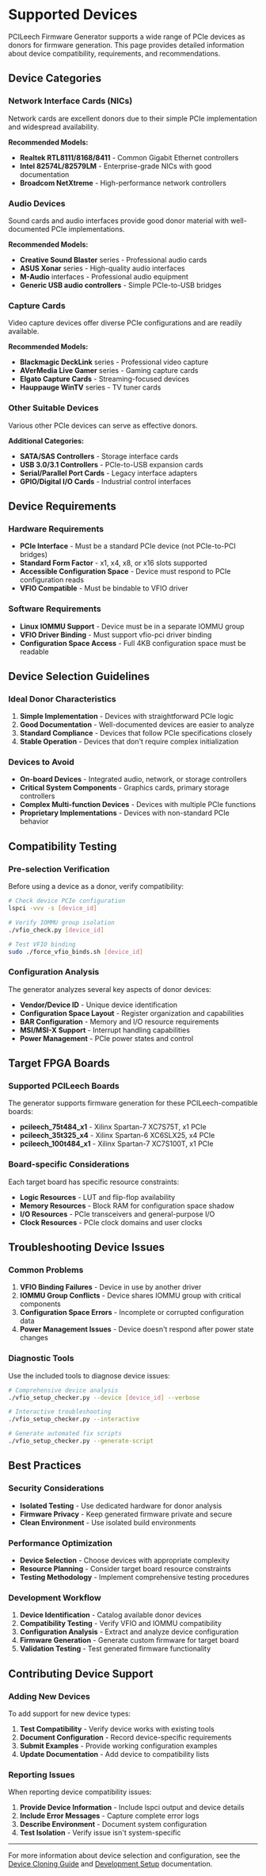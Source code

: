# Supported Devices

PCILeech Firmware Generator supports a wide range of PCIe devices as donors for firmware generation. This page provides detailed information about device compatibility, requirements, and recommendations.

## Device Categories

### Network Interface Cards (NICs)

Network cards are excellent donors due to their simple PCIe implementation and widespread availability.

**Recommended Models:**

- **Realtek RTL8111/8168/8411** - Common Gigabit Ethernet controllers
- **Intel 82574L/82579LM** - Enterprise-grade NICs with good documentation
- **Broadcom NetXtreme** - High-performance network controllers

### Audio Devices

Sound cards and audio interfaces provide good donor material with well-documented PCIe implementations.

**Recommended Models:**

- **Creative Sound Blaster** series - Professional audio cards
- **ASUS Xonar** series - High-quality audio interfaces
- **M-Audio** interfaces - Professional audio equipment
- **Generic USB audio controllers** - Simple PCIe-to-USB bridges

### Capture Cards

Video capture devices offer diverse PCIe configurations and are readily available.

**Recommended Models:**

- **Blackmagic DeckLink** series - Professional video capture
- **AVerMedia Live Gamer** series - Gaming capture cards
- **Elgato Capture Cards** - Streaming-focused devices
- **Hauppauge WinTV** series - TV tuner cards

### Other Suitable Devices

Various other PCIe devices can serve as effective donors.

**Additional Categories:**

- **SATA/SAS Controllers** - Storage interface cards
- **USB 3.0/3.1 Controllers** - PCIe-to-USB expansion cards
- **Serial/Parallel Port Cards** - Legacy interface adapters
- **GPIO/Digital I/O Cards** - Industrial control interfaces

## Device Requirements

### Hardware Requirements

- **PCIe Interface** - Must be a standard PCIe device (not PCIe-to-PCI bridges)
- **Standard Form Factor** - x1, x4, x8, or x16 slots supported
- **Accessible Configuration Space** - Device must respond to PCIe configuration reads
- **VFIO Compatible** - Must be bindable to VFIO driver

### Software Requirements

- **Linux IOMMU Support** - Device must be in a separate IOMMU group
- **VFIO Driver Binding** - Must support vfio-pci driver binding
- **Configuration Space Access** - Full 4KB configuration space must be readable

## Device Selection Guidelines

### Ideal Donor Characteristics

1. **Simple Implementation** - Devices with straightforward PCIe logic
2. **Good Documentation** - Well-documented devices are easier to analyze
3. **Standard Compliance** - Devices that follow PCIe specifications closely
4. **Stable Operation** - Devices that don't require complex initialization

### Devices to Avoid

- **On-board Devices** - Integrated audio, network, or storage controllers
- **Critical System Components** - Graphics cards, primary storage controllers
- **Complex Multi-function Devices** - Devices with multiple PCIe functions
- **Proprietary Implementations** - Devices with non-standard PCIe behavior

## Compatibility Testing

### Pre-selection Verification

Before using a device as a donor, verify compatibility:

```bash
# Check device PCIe configuration
lspci -vvv -s [device_id]

# Verify IOMMU group isolation
./vfio_check.py [device_id]

# Test VFIO binding
sudo ./force_vfio_binds.sh [device_id]
```

### Configuration Analysis

The generator analyzes several key aspects of donor devices:

- **Vendor/Device ID** - Unique device identification
- **Configuration Space Layout** - Register organization and capabilities
- **BAR Configuration** - Memory and I/O resource requirements
- **MSI/MSI-X Support** - Interrupt handling capabilities
- **Power Management** - PCIe power states and control

## Target FPGA Boards

### Supported PCILeech Boards

The generator supports firmware generation for these PCILeech-compatible boards:

- **pcileech_75t484_x1** - Xilinx Spartan-7 XC7S75T, x1 PCIe
- **pcileech_35t325_x4** - Xilinx Spartan-6 XC6SLX25, x4 PCIe
- **pcileech_100t484_x1** - Xilinx Spartan-7 XC7S100T, x1 PCIe

### Board-specific Considerations

Each target board has specific resource constraints:

- **Logic Resources** - LUT and flip-flop availability
- **Memory Resources** - Block RAM for configuration space shadow
- **I/O Resources** - PCIe transceivers and general-purpose I/O
- **Clock Resources** - PCIe clock domains and user clocks

## Troubleshooting Device Issues

### Common Problems

1. **VFIO Binding Failures** - Device in use by another driver
2. **IOMMU Group Conflicts** - Device shares IOMMU group with critical components
3. **Configuration Space Errors** - Incomplete or corrupted configuration data
4. **Power Management Issues** - Device doesn't respond after power state changes

### Diagnostic Tools

Use the included tools to diagnose device issues:

```bash
# Comprehensive device analysis
./vfio_setup_checker.py --device [device_id] --verbose

# Interactive troubleshooting
./vfio_setup_checker.py --interactive

# Generate automated fix scripts
./vfio_setup_checker.py --generate-script
```

## Best Practices

### Security Considerations

- **Isolated Testing** - Use dedicated hardware for donor analysis
- **Firmware Privacy** - Keep generated firmware private and secure
- **Clean Environment** - Use isolated build environments

### Performance Optimization

- **Device Selection** - Choose devices with appropriate complexity
- **Resource Planning** - Consider target board resource constraints
- **Testing Methodology** - Implement comprehensive testing procedures

### Development Workflow

1. **Device Identification** - Catalog available donor devices
2. **Compatibility Testing** - Verify VFIO and IOMMU compatibility
3. **Configuration Analysis** - Extract and analyze device configuration
4. **Firmware Generation** - Generate custom firmware for target board
5. **Validation Testing** - Test generated firmware functionality

## Contributing Device Support

### Adding New Devices

To add support for new device types:

1. **Test Compatibility** - Verify device works with existing tools
2. **Document Configuration** - Record device-specific requirements
3. **Submit Examples** - Provide working configuration examples
4. **Update Documentation** - Add device to compatibility lists

### Reporting Issues

When reporting device compatibility issues:

1. **Provide Device Information** - Include lspci output and device details
2. **Include Error Messages** - Capture complete error logs
3. **Describe Environment** - Document system configuration
4. **Test Isolation** - Verify issue isn't system-specific

---

For more information about device selection and configuration, see the [Device Cloning Guide](device-cloning) and [Development Setup](development) documentation.
